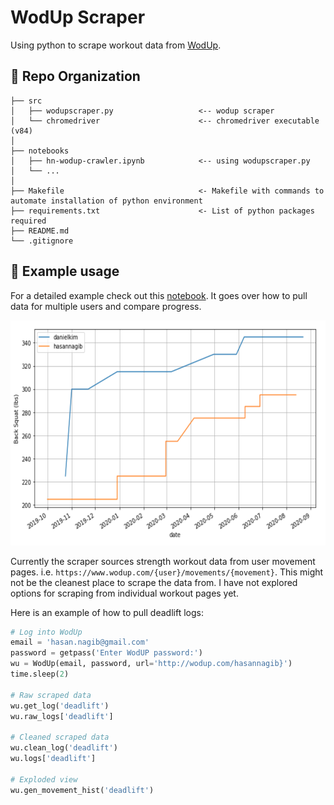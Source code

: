 # WodUp Scraper
Using python to scrape workout data from [WodUp](https://www.wodup.com/).

:open_file_folder: Repo Organization
--------------------------------

    ├── src                     
    │   ├── wodupscraper.py                   <-- wodup scraper    
    │   └── chromedriver                      <-- chromedriver executable (v84)      
    │
    ├── notebooks          
    │   ├── hn-wodup-crawler.ipynb            <-- using wodupscraper.py
    │   └── ...            
    │
    ├── Makefile                              <- Makefile with commands to automate installation of python environment
    ├── requirements.txt                      <- List of python packages required     
    ├── README.md
    └── .gitignore         

:blue_book: Example usage
--------------------------------
For a detailed example check out this [notebook](https://github.com/hnagib/WodUp-Scraper/blob/master/notebooks/hn-wodup-crawler.ipynb). It goes over how to pull data for multiple users and compare progress. 

<img width="600" height="360" src="https://github.com/hnagib/WodUp-Scraper/blob/master/img/back-squat-example.png">

Currently the scraper sources strength workout data from user movement pages. i.e. `https://www.wodup.com/{user}/movements/{movement}`. This might not be the cleanest place to scrape the data from. I have not explored options for scraping from individual workout pages yet. 

Here is an example of how to pull deadlift logs:
```python
# Log into WodUp
email = 'hasan.nagib@gmail.com'
password = getpass('Enter WodUP password:')
wu = WodUp(email, password, url='http://wodup.com/hasannagib}')
time.sleep(2)
    
# Raw scraped data
wu.get_log('deadlift')
wu.raw_logs['deadlift']

# Cleaned scraped data
wu.clean_log('deadlift')
wu.logs['deadlift']

# Exploded view
wu.gen_movement_hist('deadlift')
```
